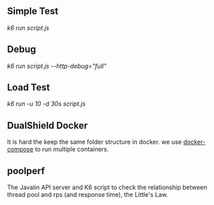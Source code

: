 ## Simple Test 
*k6 run script.js*

## Debug
*k6 run script.js --http-debug="full"*

## Load Test
*k6 run -u 10 -d 30s script.js*

## DualShield Docker
It is hard the keep the same folder structure in docker. we use [docker-compose](https://stackoverflow.com/questions/29480099/docker-compose-vs-dockerfile-which-is-better) to run multiple containers.

## poolperf

The Javalin API server and K6 script to check the relationship between thread pool and rps (and response time), the Little's Law.

